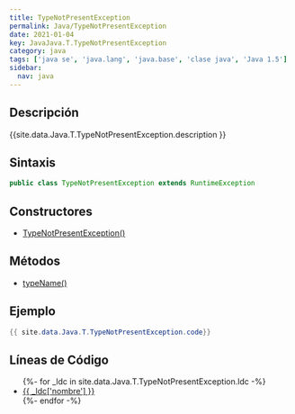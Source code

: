 ```yaml
---
title: TypeNotPresentException
permalink: Java/TypeNotPresentException
date: 2021-01-04
key: JavaJava.T.TypeNotPresentException
category: java
tags: ['java se', 'java.lang', 'java.base', 'clase java', 'Java 1.5']
sidebar: 
  nav: java
---
```


## Descripción
{{site.data.Java.T.TypeNotPresentException.description }}

## Sintaxis
~~~java
public class TypeNotPresentException extends RuntimeException
~~~

## Constructores
* [TypeNotPresentException()](/Java/TypeNotPresentException/TypeNotPresentException/)

## Métodos
* [typeName()](/Java/TypeNotPresentException/typeName)

## Ejemplo
~~~java
{{ site.data.Java.T.TypeNotPresentException.code}}
~~~

## Líneas de Código
<ul>
{%- for _ldc in site.data.Java.T.TypeNotPresentException.ldc -%}
   <li>
       <a href="{{_ldc['url'] }}">{{ _ldc['nombre'] }}</a>
   </li>
{%- endfor -%}
</ul>
